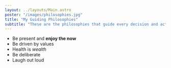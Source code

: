 ```yaml
---
layout: ../layouts/Main.astro
poster: "/images/philosophies.jpg"
title: "My Guiding Philosophies"
subtitle: "These are the philosophies that guide every decision and action I make."
---
```


- Be present and **enjoy the now**
- Be driven by values
- Health is _wealth_
- Be deliberate
- Laugh out loud